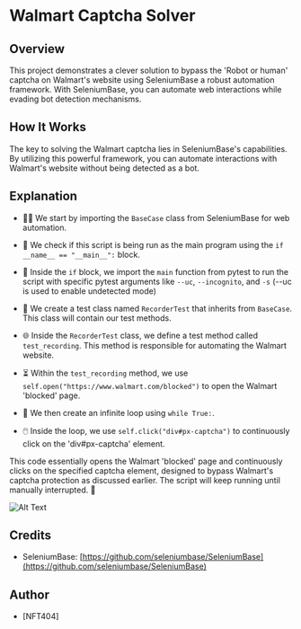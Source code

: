# Walmart Captcha Solver

## Overview

This project demonstrates a clever solution to bypass the 'Robot or human' captcha on Walmart's website using SeleniumBase a robust automation framework. With SeleniumBase, you can automate web interactions while evading bot detection mechanisms.

## How It Works

The key to solving the Walmart captcha lies in SeleniumBase's capabilities. By utilizing this powerful framework, you can automate interactions with Walmart's website without being detected as a bot.

## Explanation

- 🤖🌐 We start by importing the `BaseCase` class from SeleniumBase for web automation.

- 🔵 We check if this script is being run as the main program using the `if __name__ == "__main__":` block.

- 📜 Inside the `if` block, we import the `main` function from pytest to run the script with specific pytest arguments like `--uc`, `--incognito`, and `-s` (--uc is used to enable undetected mode)

- 🧪 We create a test class named `RecorderTest` that inherits from `BaseCase`. This class will contain our test methods.

- 🌐 Inside the `RecorderTest` class, we define a test method called `test_recording`. This method is responsible for automating the Walmart website.

- ⏳ Within the `test_recording` method, we use `self.open("https://www.walmart.com/blocked")` to open the Walmart 'blocked' page.

- 🔄 We then create an infinite loop using `while True:`.

- 🖱️ Inside the loop, we use `self.click("div#px-captcha")` to continuously click on the 'div#px-captcha' element.

This code essentially opens the Walmart 'blocked' page and continuously clicks on the specified captcha element, designed to bypass Walmart's captcha protection as discussed earlier. The script will keep running until manually interrupted. 🚀


![Alt Text](https://media.giphy.com/media/v1.Y2lkPTc5MGI3NjExMHducnZoNHBpZjV0ZjNsc2FxbjJibnFjYmhjOWszaW0wZm9mMzV3NyZlcD12MV9pbnRlcm5hbF9naWZfYnlfaWQmY3Q9Zw/7un4GZSOR6SAAKg8rB/giphy.gif)



## Credits

- SeleniumBase: [https://github.com/seleniumbase/SeleniumBase](https://github.com/seleniumbase/SeleniumBase)

## Author

- [NFT404]

